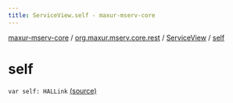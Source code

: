 ```yaml
---
title: ServiceView.self - maxur-mserv-core
---
```


[maxur-mserv-core](../../index.html) / [org.maxur.mserv.core.rest](../index.html) / [ServiceView](index.html) / [self](.)

# self

`var self: HALLink` [(source)](https://github.com/myunusov/maxur-mserv/tree/master/maxur-mserv-core/src/main/kotlin/org/maxur/mserv/core/rest/ServiceResource.kt#L69)